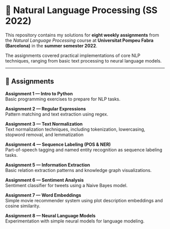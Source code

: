 # 📘 Natural Language Processing (SS 2022)  

This repository contains my solutions for **eight weekly assignments** from the *Natural Language Processing* course at **Universitat Pompeu Fabra (Barcelona)** in the **summer semester 2022**.  

The assignments covered practical implementations of core NLP techniques, ranging from basic text processing to neural language models.  

---

## 📂 Assignments  

**Assignment 1 — Intro to Python**  
Basic programming exercises to prepare for NLP tasks.  

**Assignment 2 — Regular Expressions**  
Pattern matching and text extraction using regex.  

**Assignment 3 — Text Normalization**  
Text normalization techniques, including tokenization, lowercasing, stopword removal, and lemmatization

**Assignment 4 — Sequence Labeling (POS & NER)**  
Part-of-speech tagging and named entity recognition as sequence labeling tasks.  

**Assignment 5 — Information Extraction**  
Basic relation extraction patterns and knowledge graph visualizations.  

**Assignment 6 — Sentiment Analysis**  
Sentiment classifier for tweets using a Naive Bayes model.  

**Assignment 7 — Word Embeddings**  
Simple movie recommender system using plot description embeddings and cosine similarity.  

**Assignment 8 — Neural Language Models**  
Experimentation with simple neural models for language modeling.  
